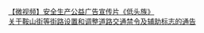   
[【微视频】安全生产公益广告宣传片《低头族》](http://www.dianyue.me/archives/138/6rtrzwpdakqzkwqv/)  
[关于鞍山街等街路设置和调整道路交通禁令及辅助标志的通告](http://www.dianyue.me/archives/847/59hq75rnunmnm7br/)